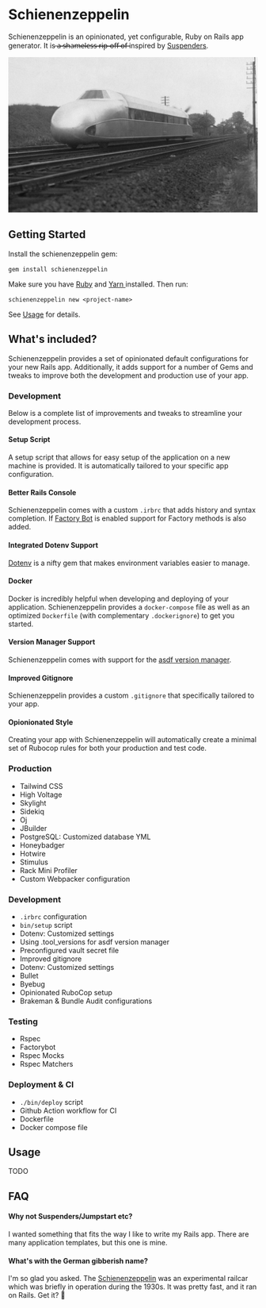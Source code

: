 # Schienenzeppelin

Schienenzeppelin is an opinionated, yet configurable, Ruby on Rails app generator. It is  ̶a̶̶̶ ̶̶̶s̶̶̶h̶̶̶a̶̶̶m̶̶̶e̶̶̶l̶̶̶e̶̶̶s̶̶̶s̶̶̶ ̶̶̶r̶̶̶i̶̶̶p̶̶̶-̶̶̶o̶̶̶f̶̶̶f̶̶̶ ̶̶̶o̶̶̶f̶̶̶ inspired by [Suspenders](https://github.com/thoughtbot/suspenders).

![zeppelin](./schienenzeppelin.jpg)

## Getting Started

Install the schienenzeppelin gem: 

```
gem install schienenzeppelin
```

Make sure you have [Ruby](https://www.ruby-lang.org/en/) and [ Yarn ](https://yarnpkg.com/) installed. Then run:

```
schienenzeppelin new <project-name>
```

See [Usage](#usage) for details.

## What's included? 

Schienenzeppelin provides a set of opinionated default configurations for your new Rails app. Additionally, it adds support
for a number of Gems and tweaks to improve both the development and production use of your app.

### Development

Below is a complete list of improvements and tweaks to streamline your development process.

#### Setup Script 

A setup script that allows for easy setup of the application on a new machine is provided. It is automatically tailored to your specific
 app configuration.
 
#### Better Rails Console

Schienenzeppelin comes with a custom `.irbrc` that adds history and syntax completion. If [Factory Bot](#factory_bot) is enabled support
for Factory methods is also added.

#### Integrated Dotenv Support

[Dotenv](https://github.com/bkeepers/dotenv) is a nifty gem that makes environment variables easier to manage. 

#### Docker 

Docker is incredibly helpful when developing and deploying of your application. Schienenzeppelin provides a `docker-compose` file
as well as an optimized `Dockerfile` (with complementary `.dockerignore`) to get you started. 

#### Version Manager Support

Schienenzeppelin comes with support for the [asdf version manager](https://asdf-vm.com/#/).

#### Improved Gitignore

Schienenzeppelin provides a custom `.gitignore` that specifically tailored to your app.

#### Opionionated Style 

Creating your app with Schienenzeppelin will automatically create a minimal set of Rubocop rules for both your production and test code.


### Production

- Tailwind CSS
- High Voltage
- Skylight
- Sidekiq
- Oj
- JBuilder
- PostgreSQL: Customized database YML
- Honeybadger
- Hotwire 
- Stimulus 
- Rack Mini Profiler
- Custom Webpacker configuration

### Development
- `.irbrc` configuration
- `bin/setup` script
- Dotenv: Customized settings
- Using .tool_versions for asdf version manager
- Preconfigured vault secret file
- Improved gitignore
- Dotenv: Customized settings
- Bullet
- Byebug
- Opinionated RuboCop setup
- Brakeman & Bundle Audit configurations

### Testing
- Rspec
- Factorybot
- Rspec Mocks
- Rspec Matchers

### Deployment & CI

- `./bin/deploy` script
- Github Action workflow for CI
- Dockerfile
- Docker compose file

## Usage

TODO

## FAQ

#### Why not Suspenders/Jumpstart etc? 

I wanted something that fits the way I like to write my Rails app. There are many application templates, but this one is mine.

#### What's with the German gibberish name?

I'm so glad you asked. The [Schienenzeppelin](https://en.wikipedia.org/wiki/Schienenzeppelin) was an experimental railcar which was briefly in operation during the 1930s. It was pretty fast, and it ran on Rails. Get it? :zany_face:
